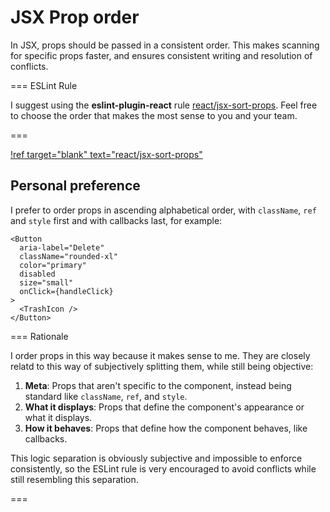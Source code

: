 # JSX Prop order

In JSX, props should be passed in a consistent order. This makes scanning for
specific props faster, and ensures consistent writing and resolution of
conflicts.

=== ESLint Rule

I suggest using the **eslint-plugin-react** rule
[react/jsx-sort-props](https://github.com/jsx-eslint/eslint-plugin-react/blob/master/docs/rules/jsx-sort-props.md).
Feel free to choose the order that makes the most sense to you and your team.

===

[!ref target="blank" text="react/jsx-sort-props"](https://github.com/jsx-eslint/eslint-plugin-react/blob/master/docs/rules/jsx-sort-props.md)

## Personal preference

I prefer to order props in ascending alphabetical order, with `className`, `ref`
and `style` first and with callbacks last, for example:

```tsx
<Button
  aria-label="Delete"
  className="rounded-xl"
  color="primary"
  disabled
  size="small"
  onClick={handleClick}
>
  <TrashIcon />
</Button>
```

=== Rationale

I order props in this way because it makes sense to me. They are closely relatd
to this way of subjectively splitting them, while still being objective:

1. **Meta**: Props that aren't specific to the component, instead being standard
   like `className`, `ref`, and `style`.
2. **What it displays**: Props that define the component's appearance or what it
   displays.
3. **How it behaves**: Props that define how the component behaves, like
   callbacks.

This logic separation is obviously subjective and impossible to enforce
consistently, so the ESLint rule is very encouraged to avoid conflicts while
still resembling this separation.

===
